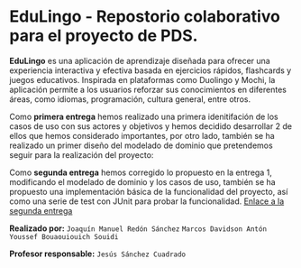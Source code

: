 # EduLingo - Repostorio colaborativo para el proyecto de PDS.
**EduLingo** es una aplicación de aprendizaje diseñada para ofrecer una experiencia interactiva y efectiva basada en ejercicios rápidos, flashcards y juegos educativos. Inspirada en plataformas como Duolingo y Mochi, la aplicación permite a los usuarios reforzar sus conocimientos en diferentes áreas, como idiomas, programación, cultura general, entre otros.

Como **primera entrega** hemos realizado una primera idenitifación de los casos de uso con sus actores y objetivos y hemos decidido desarrollar 2 de ellos que hemos considerado importantes, por otro lado, también se ha realizado un primer diseño del modelado de dominio que pretendemos seguir para la realización del proyecto:

Como **segunda entrega** hemos corregido lo propuesto en la entrega 1, modificando el modelado de dominio y los casos de uso, también se ha propuesto una implementación básica de la funcionalidad del proyecto, así como una serie de test con JUnit para probar la funcionalidad.
[Enlace a la segunda entrega](https://github.com/YoussefUMU/proyecto-pds-24-25/blob/6abe8cb50a34eedc35a271f12195824527f9bd20/Recursos%20Entrega%20Opcional/Entrega2Opcional.md)

**Realizado por:** `Joaquín Manuel Redón Sánchez`
              `Marcos Davidson Antón`
               `Youssef Bouaouiouich Souidi`
               
**Profesor responsable:** `Jesús Sánchez Cuadrado`

